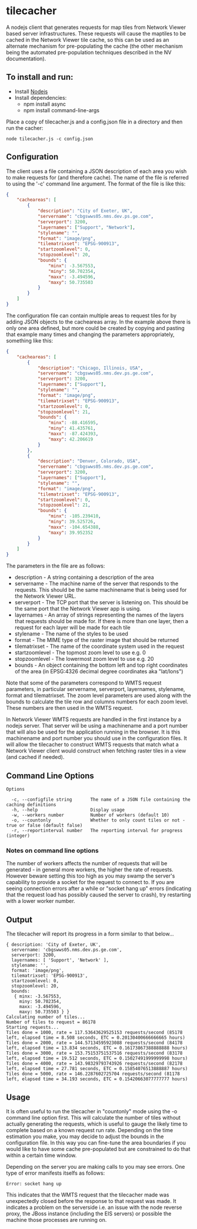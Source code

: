 # tilecacher

A nodejs client that generates requests for map tiles from Network Viewer based server infrastructures. These requests will cause the maptiles to be cached in the Network Viewer tile cache, so this can be used as an alternate mechanism for pre-populating the cache (the other mechanism being the automated pre-population techniques described in the NV documentation).

## To install and run:
* Install [Nodejs](https://nodejs.org/en/)
* Install dependencies:
  * npm install async
  * npm install command-line-args
  
Place a copy of tilecacher.js and a config.json file in a directory and then run the cacher:

`
node tilecacher.js -c config.json
`

## Configuration

The client uses a file containing a JSON description of each area you wish to make requests for (and therefore cache). The name of the file is referred to using the '-c' command line argument. The format of the file is like this:

```json
{
	"cacheareas": [
		{
			"description": "City of Exeter, UK",
			"servername": "cbgswws05.nms.dev.ps.ge.com",
			"serverport": 3200,
			"layernames": ["Support", "Network"],
			"stylename": "",
			"format": "image/png",
			"tilematrixset": "EPSG-900913",
			"startzoomlevel": 0,
			"stopzoomlevel": 20,
			"bounds": {
				"minx": -3.567553,
				"miny": 50.702354,
				"maxx": -3.494596,
				"maxy": 50.735503
			}
		}
	]
}
```

The configuration file can contain multiple areas to request tiles for by adding JSON objects to the cacheareas array. In the example above there is only one area defined, but more could be created by copying and pasting that example many times and changing the parameters appropriately, something like this:

```json
{
	"cacheareas": [
		{
			"description": "Chicago, Illinois, USA",
			"servername": "cbgswws05.nms.dev.ps.ge.com",
			"serverport": 3200,
			"layernames": ["Support"],
			"stylename": "",
			"format": "image/png",
			"tilematrixset": "EPSG-900913",
			"startzoomlevel": 0,
			"stopzoomlevel": 21,
			"bounds": {
				"minx": -88.416595,
				"miny": 41.435761,
				"maxx": -87.424393,
				"maxy": 42.206619
			}
		},
		{
			"description": "Denver, Colorado, USA",
			"servername": "cbgswws05.nms.dev.ps.ge.com",
			"serverport": 3200,
			"layernames": ["Support"],
			"stylename": "",
			"format": "image/png",
			"tilematrixset": "EPSG-900913",
			"startzoomlevel": 0,
			"stopzoomlevel": 21,
			"bounds": {
				"minx": -105.239410,
				"miny": 39.525726,
				"maxx": -104.654388,
				"maxy": 39.952352
			}
		}
	]
}
```

The parameters in the file are as follows:
* description - A string containing a description of the area
* servername - The machine name of the server that responds to the requests. This should be the same machinename that is being used for the Network Viewer URL.
* serverport - The TCP port that the server is listening on. This should be the same port that the Network Viewer app is using.
* layernames - An array of strings representing the names of the layers that requests should be made for. If there is more than one layer, then a request for each layer will be made for each tile
* stylename - The name of the styles to be used
* format - The MIME type of the raster image that should be returned
* tilematrixset - The name of the coordinate system used in the request
* startzoomlevel - The topmost zoom level to use e.g. 0
* stopzoomlevel - The lowermost zoom level to use e.g. 20
* bounds - An object containing the bottom left and top right coordinates of the area (in EPSG:4326 decimal degree coordinates aka "lat/lons")

Note that some of the parameters correspond to WMTS request parameters, in particular servername, serverport, layernames, stylename, format and tilematrixset. The zoom level parameters are used along with the bounds to calculate the tile row and columns numbers for each zoom level. These numbers are then used in the WMTS request.

In Network Viewer WMTS requests are handled in the first instance by a nodejs server. That server will be using a machinename and a port number that will also be used for the application running in the browser. It is this machinename and port number you should use in the configuration files. It will allow the tilecacher to construct WMTS requests that match what a Network Viewer client would construct when fetching raster tiles in a view (and cached if needed).

## Command Line Options

```
Options

  -c, --configfile string       The name of a JSON file containing the caching definitions
  -h, --help                    Display usage
  -w, --workers number          Number of workers (default 10)
  -o, --countonly               Whether to only count tiles or not -true or false (default false)
  -r, --reportinterval number   The reporting interval for progress (integer)
 ```
 
### Notes on command line options
 
The number of workers affects the number of requests that will be generated - in general more workers, the higher the rate of requests. However beware setting this too high as you may swamp the server's capability to provide a socket for the request to connect to. If you are seeing connection errors after a while or "socket hang up" errors (indicating that the request load has possibly caused the server to crash), try restarting with a lower worker number.

## Output

The tilecacher will report its progress in a form similar to that below...

```
{ description: 'City of Exeter, UK',
  servername: 'cbgswws05.nms.dev.ps.ge.com',
  serverport: 3200,
  layernames: [ 'Support', 'Network' ],
  stylename: '',
  format: 'image/png',
  tilematrixset: 'EPSG-900913',
  startzoomlevel: 0,
  stopzoomlevel: 20,
  bounds:
   { minx: -3.567553,
     miny: 50.702354,
     maxx: -3.494596,
     maxy: 50.735503 } }
Calculating number of tiles...
Number of tiles to request = 86178
Starting requests...
Tiles done = 1000, rate = 117.53643629525153 requests/second (85178 left, elapsed time = 8.508 seconds, ETC = 0.20130400666666665 hours)
Tiles done = 2000, rate = 144.57134595923088 requests/second (84178 left, elapsed time = 13.834 seconds, ETC = 0.16173867388888888 hours)
Tiles done = 3000, rate = 153.75153751537516 requests/second (83178 left, elapsed time = 19.512 seconds, ETC = 0.15027491999999998 hours)
Tiles done = 4000, rate = 143.98329793743926 requests/second (82178 left, elapsed time = 27.781 seconds, ETC = 0.15854076513888887 hours)
Tiles done = 5000, rate = 146.2287602725704 requests/second (81178 left, elapsed time = 34.193 seconds, ETC = 0.15420663077777777 hours)
```

## Usage

It is often useful to run the tilecacher in "countonly" mode using the -o command line option first. This will calculate the number of tiles without actually generating the requests, which is useful to gauge the likely time to complete based on a known request run rate. Depending on the time estimation you make, you may decide to adjust the bounds in the configuration file. In this way you can fine-tune the area boundaries if you would like to have some cache pre-populated but are constrained to do that within a certain time window.

Depending on the server you are making calls to you may see errors. One type of error manifests itselfs as follows:

```
Error: socket hang up
```

This indicates that the WMTS request that the tilecacher made was unexpectedly closed before the response to that request was made. It indicates a problem on the serverside i.e. an issue with the node reverse proxy, the JBoss instance (including the EIS servers) or possible the machine those processes are running on.

